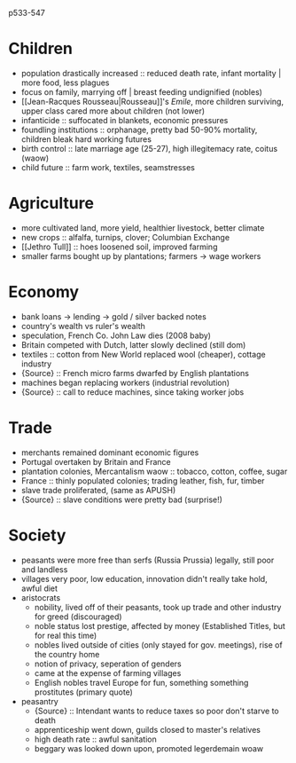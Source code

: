 p533-547
# Children
- population drastically increased :: reduced death rate, infant mortality | more food, less plagues
- focus on family, marrying off | breast feeding undignified (nobles)
- [[Jean-Racques Rousseau|Rousseau]]'s *Emile*, more children surviving, upper class cared more about children (not lower)
- infanticide :: suffocated in blankets, economic pressures
- foundling institutions :: orphanage, pretty bad 50-90% mortality, children bleak hard working futures
- birth control :: late marriage age (25-27), high illegitemacy rate, coitus (waow)
- child future :: farm work, textiles, seamstresses 
# Agriculture
- more cultivated land, more yield, healthier livestock, better climate
- new crops :: alfalfa, turnips, clover; Columbian Exchange
- [[Jethro Tull]] :: hoes loosened soil, improved farming
- smaller farms bought up by plantations; farmers -> wage workers
# Economy
- bank loans -> lending -> gold / silver backed notes
- country's wealth vs ruler's wealth
- speculation, French Co. John Law dies (2008 baby)
- Britain competed with Dutch, latter slowly declined (still dom)
- textiles :: cotton from New World replaced wool (cheaper), cottage industry
- {Source} :: French micro farms dwarfed by English plantations
- machines began replacing workers (industrial revolution)
- {Source} :: call to reduce machines, since taking worker jobs
# Trade
- merchants remained dominant economic figures
- Portugal overtaken by Britain and France
- plantation colonies, Mercantalism waow :: tobacco, cotton, coffee, sugar
- France :: thinly populated colonies; trading leather, fish, fur, timber
- slave trade proliferated, (same as APUSH)
- {Source} :: slave conditions were pretty bad (surprise!)
# Society
- peasants were more free than serfs (Russia Prussia) legally, still poor and landless
- villages very poor, low education, innovation didn't really take hold, awful diet
- aristocrats
	- nobility, lived off of their peasants, took up trade and other industry for greed (discouraged)
	- noble status lost prestige, affected by money (Established Titles, but for real this time)
	- nobles lived outside of cities (only stayed for gov. meetings), rise of the country home
	- notion of privacy, seperation of genders
	- came at the expense of farming villages
	- English nobles travel Europe for fun, something something prostitutes (primary quote)
- peasantry
	- {Source} :: Intendant wants to reduce taxes so poor don't starve to death
	- apprenticeship went down, guilds closed to master's relatives
	- high death rate :: awful sanitation
	- beggary was looked down upon, promoted legerdemain woaw